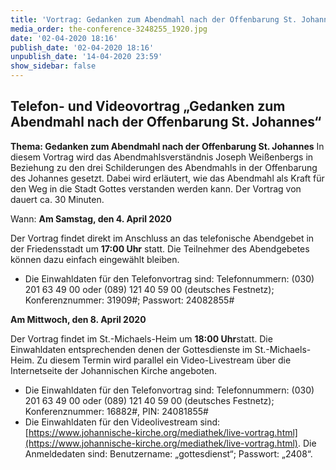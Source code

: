 ```yaml
---
title: 'Vortrag: Gedanken zum Abendmahl nach der Offenbarung St. Johannes'
media_order: the-conference-3248255_1920.jpg
date: '02-04-2020 18:16'
publish_date: '02-04-2020 18:16'
unpublish_date: '14-04-2020 23:59'
show_sidebar: false
---
```


## Telefon- und Videovortrag „Gedanken zum Abendmahl nach der Offenbarung St. Johannes“

**Thema: Gedanken zum Abendmahl nach der Offenbarung St. Johannes**
In diesem Vortrag wird das Abendmahlsverständnis Joseph Weißenbergs in Beziehung zu den drei Schilderungen des Abendmahls in der Offenbarung des Johannes gesetzt. Dabei wird erläutert, wie das Abendmahl als Kraft für den Weg in die Stadt Gottes verstanden werden kann. Der Vortrag von dauert ca. 30 Minuten.

Wann:
**Am Samstag, den 4. April 2020**

Der Vortrag findet direkt im Anschluss an das telefonische Abendgebet in der Friedensstadt um **17:00 Uhr** statt. Die Teilnehmer des Abendgebetes können dazu einfach eingewählt bleiben.
* Die Einwahldaten für den Telefonvortrag sind: Telefonnummern: (030) 201 63 49 00 oder (089) 121 40 59 00 (deutsches Festnetz); Konferenznummer: 31909#; Passwort: 24082855#

**Am Mittwoch, den 8. April 2020**

Der Vortrag findet im St.-Michaels-Heim um **18:00 Uhr**statt. Die Einwahldaten entsprechenden denen der Gottesdienste im St.-Michaels-Heim. Zu diesem Termin wird parallel ein Video-Livestream über die Internetseite der Johannischen Kirche angeboten.
* Die Einwahldaten für den Telefonvortrag sind: Telefonnummern: (030) 201 63 49 00 oder (089) 121 40 59 00 (deutsches Festnetz); Konferenznummer: 16882#, PIN: 24081855#
* Die Einwahldaten für den Videolivestream sind: [https://www.johannische-kirche.org/mediathek/live-vortrag.html](https://www.johannische-kirche.org/mediathek/live-vortrag.html). Die Anmeldedaten sind: Benutzername: „gottesdienst“; Passwort: „2408“.